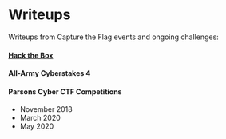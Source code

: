 # Writeups
Writeups from Capture the Flag events and ongoing challenges:

#### [Hack the Box](https://github.com/eesantiago/Writeups/tree/master/hack_the_box)
#### All-Army Cyberstakes 4
#### Parsons Cyber CTF Competitions
* November 2018  
* March 2020
* May 2020 
